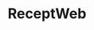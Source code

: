 ---
order: 6
title: ReceptWeb
description: ReceptWeb is a web application focused on sharing and managing recipes. Built using Node.js and Express.js along with HTML, CSS, and JavaScript, it offers functionalities for CRUD operations on recipes.
repo: https://github.com/pgm-benobira/receptweb
projectTags:
    - Node.js
    - Express.js
    - HTML
    - CSS
    - JavaScript
thumbnail: receptweb.webp
---